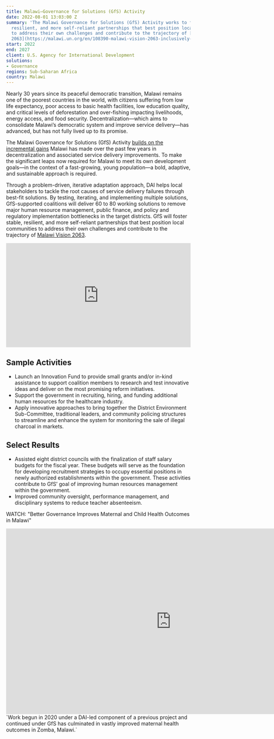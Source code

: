 ```yaml
---
title: Malawi—Governance for Solutions (GfS) Activity
date: 2022-08-01 13:03:00 Z
summary: 'The Malawi Governance for Solutions (GfS) Activity works to foster stable,
  resilient, and more self-reliant partnerships that best position local communities
  to address their own challenges and contribute to the trajectory of [Malawi Vision
  2063](https://malawi.un.org/en/108390-malawi-vision-2063-inclusively-wealthy-and-self-reliant-nation). '
start: 2022
end: 2027
client: U.S. Agency for International Development
solutions:
- Governance
regions: Sub-Saharan Africa
country: Malawi
---
```


Nearly 30 years since its peaceful democratic transition, Malawi remains one of the poorest countries in the world, with citizens suffering from low life expectancy, poor access to basic health facilities, low education quality, and critical levels of deforestation and over-fishing impacting livelihoods, energy access, and food security. Decentralization—which aims to consolidate Malawi’s democratic system and improve service delivery—has advanced, but has not fully lived up to its promise.

The Malawi Governance for Solutions (GfS) Activity [builds on the incremental gains](https://www.dai.com/our-work/projects/malawi-local-government-accountability-and-performance-lgap) Malawi has made over the past few years in decentralization and associated service delivery improvements. To make the significant leaps now required for Malawi to meet its own development goals—in the context of a fast-growing, young population—a bold, adaptive, and sustainable approach is required. 

Through a problem-driven, iterative adaptation approach, DAI helps local stakeholders to tackle the root causes of service delivery failures through best-fit solutions. By testing, iterating, and implementing multiple solutions, GfS-supported coalitions will deliver 60 to 80 working solutions to remove major human resource management, public finance, and policy and regulatory implementation bottlenecks in the target districts. GfS will foster stable, resilient, and more self-reliant partnerships that best position local communities to address their own challenges and contribute to the trajectory of [Malawi Vision 2063](https://malawi.un.org/en/108390-malawi-vision-2063-inclusively-wealthy-and-self-reliant-nation). 

<div style="padding:56.25% 0 0 0;position:relative;"><iframe src="https://player.vimeo.com/video/1022601667?badge=0&amp;autopause=0&amp;player_id=0&amp;app_id=58479" frameborder="0" allow="autoplay; fullscreen; picture-in-picture; clipboard-write" style="position:absolute;top:0;left:0;width:100%;height:100%;" title="Malawi Governance 4 Solutions activities in Zomba, Mangochi, &amp; Chikwawa"></iframe></div><script src="https://player.vimeo.com/api/player.js"></script>

## Sample Activities

* Launch an Innovation Fund to provide small grants and/or in-kind assistance to support coalition members to research and test innovative ideas and deliver on the most promising reform initiatives.
* Support the government in recruiting, hiring, and funding additional human resources for the healthcare industry.
* Apply innovative approaches to bring together the District Environment Sub-Committee, traditional leaders, and community policing structures to streamline and enhance the system for monitoring the sale of illegal charcoal in markets.

## Select Results

* Assisted eight district councils with the finalization of staff salary budgets for the fiscal year. These budgets will serve as the foundation for developing recruitment strategies to occupy essential positions in newly authorized establishments within the government. These activities contribute to GfS’ goal of improving human resources management within the government. 
* Improved community oversight, performance management, and disciplinary systems to reduce teacher absenteeism. 

WATCH: "Better Governance Improves Maternal and Child Health Outcomes in Malawi"
<iframe src="https://player.vimeo.com/video/925982427?badge=0&amp;autopause=0&amp;player_id=0&amp;app_id=58479" width="900" height="506" frameborder="0" allow="autoplay; fullscreen; picture-in-picture; clipboard-write" title="Better Governance Improves Maternal and Child Health Outcomes in Malawi"></iframe>
`Work begun in 2020 under a DAI-led component of a previous project and continued under GfS has culminated in vastly improved maternal health outcomes in Zomba, Malawi.`